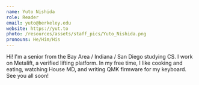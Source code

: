 ```yaml
---
name: Yuto Nishida
role: Reader
email: yuto@berkeley.edu
website: https://yut.to
photo: /resources/assets/staff_pics/Yuto_Nishida.png
pronouns: He/Him/His
---
```


Hi! I'm a senior from the Bay Area / Indiana / San Diego studying CS. I work on Metalift, a verified lifting platform. In my free time, I like cooking and eating, watching House MD, and writing QMK firmware for my keyboard. See you all soon!
